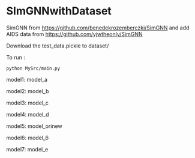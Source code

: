 # SImGNNwithDataset
SimGNN from  https://github.com/benedekrozemberczki/SimGNN 
and add AIDS data from  https://github.com/yjwtheonly/SimGNN


Download the test_data.pickle to dataset/ 


To run  :
```
python MySrc/main.py 
```
model1: model_a
 
model2: model_b

model3: model_c

model4: model_d

model5: model_orinew

model6: model_6

model7: model_e
